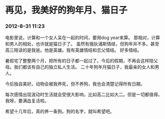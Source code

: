 # 再见，我美好的狗年月、猫日子


### 2012-8-31 11:23


电影里说，计算和一个女人呆在一起的时间，要用dog year来算。
那相对，计算和男人的相处，也许就是猫日子了。
虽然有俄狄浦斯情结，但狗年并不多。甚至高三陪读的是我爸。他是英雄。我有英雄情结和恋父情结。
好多情结。

暑假宅了整整两个月，把所有的日子都一起过了。今后的假期，不再会这样陪父母。我们都该有自己的独立私人生活。
二十年狗年月猫日子，我最亲的女人和男人。

今后独自美好。动物会被我养死，但不养狗，我也会清楚记得所有日期。

每次感情出现波动时生活就会受很大影响，比如高二比如大二。但是一切都值得。
我呀，要满血复活啦。

希望十几年后，真的养一条狗。狗的名字，就叫希望吧。

